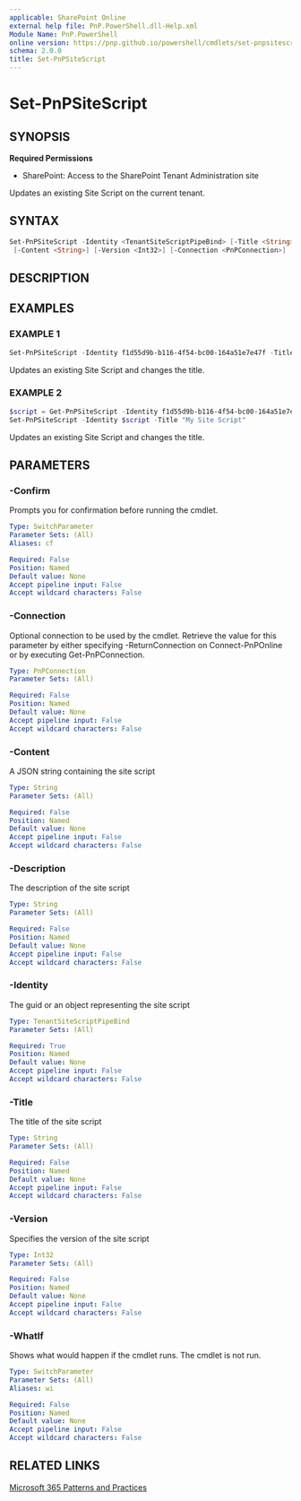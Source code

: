 ```yaml
---
applicable: SharePoint Online
external help file: PnP.PowerShell.dll-Help.xml
Module Name: PnP.PowerShell
online version: https://pnp.github.io/powershell/cmdlets/set-pnpsitescript
schema: 2.0.0
title: Set-PnPSiteScript
---
```


# Set-PnPSiteScript

## SYNOPSIS

**Required Permissions**

* SharePoint: Access to the SharePoint Tenant Administration site

Updates an existing Site Script on the current tenant.

## SYNTAX

```powershell
Set-PnPSiteScript -Identity <TenantSiteScriptPipeBind> [-Title <String>] [-Description <String>]
 [-Content <String>] [-Version <Int32>] [-Connection <PnPConnection>]   [<CommonParameters>]
```

## DESCRIPTION

## EXAMPLES

### EXAMPLE 1
```powershell
Set-PnPSiteScript -Identity f1d55d9b-b116-4f54-bc00-164a51e7e47f -Title "My Site Script"
```

Updates an existing Site Script and changes the title.

### EXAMPLE 2
```powershell
$script = Get-PnPSiteScript -Identity f1d55d9b-b116-4f54-bc00-164a51e7e47f 
Set-PnPSiteScript -Identity $script -Title "My Site Script"
```

Updates an existing Site Script and changes the title.

## PARAMETERS

### -Confirm
Prompts you for confirmation before running the cmdlet.

```yaml
Type: SwitchParameter
Parameter Sets: (All)
Aliases: cf

Required: False
Position: Named
Default value: None
Accept pipeline input: False
Accept wildcard characters: False
```

### -Connection
Optional connection to be used by the cmdlet. Retrieve the value for this parameter by either specifying -ReturnConnection on Connect-PnPOnline or by executing Get-PnPConnection.

```yaml
Type: PnPConnection
Parameter Sets: (All)

Required: False
Position: Named
Default value: None
Accept pipeline input: False
Accept wildcard characters: False
```

### -Content
A JSON string containing the site script

```yaml
Type: String
Parameter Sets: (All)

Required: False
Position: Named
Default value: None
Accept pipeline input: False
Accept wildcard characters: False
```

### -Description
The description of the site script

```yaml
Type: String
Parameter Sets: (All)

Required: False
Position: Named
Default value: None
Accept pipeline input: False
Accept wildcard characters: False
```

### -Identity
The guid or an object representing the site script

```yaml
Type: TenantSiteScriptPipeBind
Parameter Sets: (All)

Required: True
Position: Named
Default value: None
Accept pipeline input: False
Accept wildcard characters: False
```

### -Title
The title of the site script

```yaml
Type: String
Parameter Sets: (All)

Required: False
Position: Named
Default value: None
Accept pipeline input: False
Accept wildcard characters: False
```

### -Version
Specifies the version of the site script

```yaml
Type: Int32
Parameter Sets: (All)

Required: False
Position: Named
Default value: None
Accept pipeline input: False
Accept wildcard characters: False
```

### -WhatIf
Shows what would happen if the cmdlet runs. The cmdlet is not run.

```yaml
Type: SwitchParameter
Parameter Sets: (All)
Aliases: wi

Required: False
Position: Named
Default value: None
Accept pipeline input: False
Accept wildcard characters: False
```

## RELATED LINKS

[Microsoft 365 Patterns and Practices](https://aka.ms/m365pnp)
